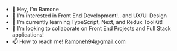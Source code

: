 - 👋 Hey, I’m Ramone
- 👀 I’m interested in Front End Development!.. and UX/UI Design
- 🌱 I’m currently learning TypeScript, Next, and Redux ToolKit! 
- 💞️ I’m looking to collaborate on Front End Projects and Full Stack applications! 
- 📫 How to reach me! Ramoneh94@gmail.com

<!---
rhenry7/rhenry7 is a ✨ special ✨ repository because its `README.md` (this file) appears on your GitHub profile.
You can click the Preview link to take a look at your changes.
--->
